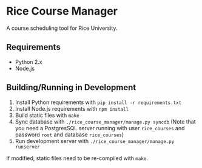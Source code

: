 Rice Course Manager
===
A course scheduling tool for Rice University.

Requirements
---
* Python 2.x
* Node.js

Building/Running in Development
---
1. Install Python requirements with `pip install -r requirements.txt`
2. Install Node.js requirements with `npm install`
3. Build static files with `make`
3. Sync database with `./rice_course_manager/manage.py syncdb` (Note that you need a PostgresSQL server running with user `rice_courses` and password `root` and database `rice_courses`)
4. Run development server with `./rice_course_manager/manage.py runserver`

If modified, static files need to be re-compiled with `make`.
